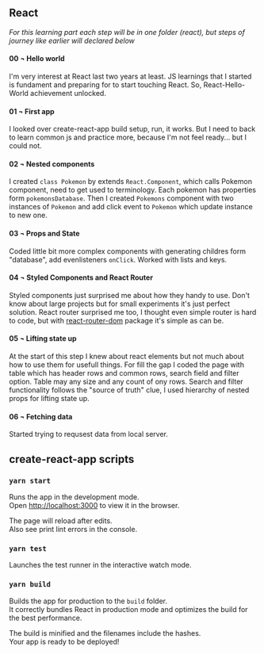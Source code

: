## React

_For this learning part each step will be in one folder (react), but steps of journey like earlier will declared below_

#### 00 ¬ Hello world

I'm very interest at React last two years at least. JS learnings that I started is fundament and preparing for to start touching React. So, React-Hello-World achievement unlocked.

#### 01 ¬ First app

I looked over create-react-app build setup, run, it works. But I need to back to learn common js and practice more, because I'm not feel ready... but I could not.

#### 02 ¬ Nested components

I created `class Pokemon` by extends `React.Component`, which calls Pokemon component, need to get used to terminology. Each pokemon has properties form `pokemonsDatabase`. Then I created `Pokemons` component with two instances of `Pokemon` and add click event to `Pokemon` which update instance to new one.

#### 03 ¬ Props and State

Coded little bit more complex components with generating childres form "database", add evenlisteners `onClick`. Worked with lists and keys.

#### 04 ¬ Styled Components and React Router

Styled components just surprised me about how they handy to use. Don't know about large projects but for small experiments it's just perfect solution. React router surprised me too, I thought even simple router is hard to code, but with [react-router-dom](https://github.com/ReactTraining/react-router) package it's simple as can be.

#### 05 ¬ Lifting state up

At the start of this step I knew about react elements but not much about how to use them for usefull things. For fill the gap I coded the page with table which has header rows and common rows, search field and filter option. Table may any size and any count of ony rows. Search and filter functionality follows the "source of truth" clue, I used hierarchy of nested props for lifting state up.

#### 06 ¬ Fetching data

Started trying to requsest data from local server.

## create-react-app scripts

### `yarn start`

Runs the app in the development mode.<br>
Open [http://localhost:3000](http://localhost:3000) to view it in the browser.

The page will reload after edits.<br>
Also see print lint errors in the console.

### `yarn test`

Launches the test runner in the interactive watch mode.

### `yarn build`

Builds the app for production to the `build` folder.<br>
It correctly bundles React in production mode and optimizes the build for the best performance.

The build is minified and the filenames include the hashes.<br>
Your app is ready to be deployed!
